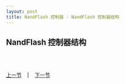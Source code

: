 ```yaml
---
layout: post
title: NandFlash 控制器 - NandFlash 控制器结构
---
```


## NandFlash 控制器结构

	

<br> <br> 
<div> <a href="chp7-3.html">上一节</a> &nbsp;&nbsp; | &nbsp;&nbsp; <a href="chp7-5.html">下一节</a> </div> <br> <br>